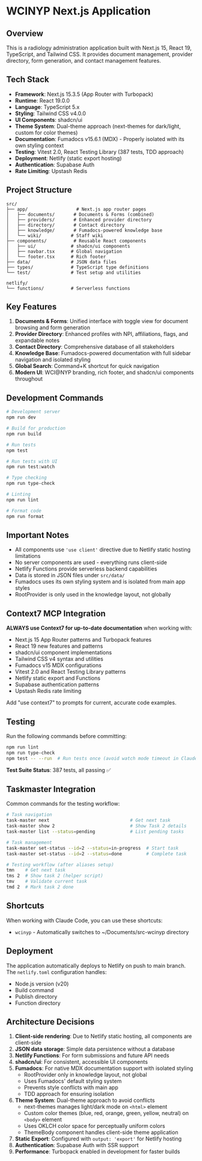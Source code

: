 # WCINYP Next.js Application

## Overview
This is a radiology administration application built with Next.js 15, React 19, TypeScript, and Tailwind CSS. It provides document management, provider directory, form generation, and contact management features.

## Tech Stack
- **Framework**: Next.js 15.3.5 (App Router with Turbopack)
- **Runtime**: React 19.0.0
- **Language**: TypeScript 5.x
- **Styling**: Tailwind CSS v4.0.0
- **UI Components**: shadcn/ui
- **Theme System**: Dual-theme approach (next-themes for dark/light, custom for color themes)
- **Documentation**: Fumadocs v15.6.1 (MDX) - Properly isolated with its own styling context
- **Testing**: Vitest 2.0, React Testing Library (387 tests, TDD approach)
- **Deployment**: Netlify (static export hosting)
- **Authentication**: Supabase Auth
- **Rate Limiting**: Upstash Redis

## Project Structure
```
src/
├── app/                  # Next.js app router pages
│   ├── documents/       # Documents & Forms (combined)
│   ├── providers/       # Enhanced provider directory
│   ├── directory/       # Contact directory
│   ├── knowledge/       # Fumadocs-powered knowledge base
│   └── wiki/           # Staff wiki
├── components/          # Reusable React components
│   ├── ui/             # shadcn/ui components
│   ├── navbar.tsx      # Global navigation
│   └── footer.tsx      # Rich footer
├── data/               # JSON data files
├── types/              # TypeScript type definitions
└── test/               # Test setup and utilities

netlify/
└── functions/          # Serverless functions
```

## Key Features
1. **Documents & Forms**: Unified interface with toggle view for document browsing and form generation
2. **Provider Directory**: Enhanced profiles with NPI, affiliations, flags, and expandable notes
3. **Contact Directory**: Comprehensive database of all stakeholders
4. **Knowledge Base**: Fumadocs-powered documentation with full sidebar navigation and isolated styling
5. **Global Search**: Command+K shortcut for quick navigation
6. **Modern UI**: WCI@NYP branding, rich footer, and shadcn/ui components throughout

## Development Commands
```bash
# Development server
npm run dev

# Build for production
npm run build

# Run tests
npm test

# Run tests with UI
npm run test:watch

# Type checking
npm run type-check

# Linting
npm run lint

# Format code
npm run format
```

## Important Notes
- All components use `'use client'` directive due to Netlify static hosting limitations
- No server components are used - everything runs client-side
- Netlify Functions provide serverless backend capabilities
- Data is stored in JSON files under `src/data/`
- Fumadocs uses its own styling system and is isolated from main app styles
- RootProvider is only used in the knowledge layout, not globally

## Context7 MCP Integration
**ALWAYS use Context7 for up-to-date documentation** when working with:
- Next.js 15 App Router patterns and Turbopack features
- React 19 new features and patterns
- shadcn/ui component implementations
- Tailwind CSS v4 syntax and utilities
- Fumadocs v15 MDX configurations
- Vitest 2.0 and React Testing Library patterns
- Netlify static export and Functions
- Supabase authentication patterns
- Upstash Redis rate limiting

Add "use context7" to prompts for current, accurate code examples.

## Testing
Run the following commands before committing:
```bash
npm run lint
npm run type-check
npm test -- --run  # Run tests once (avoid watch mode timeout in Claude Code)
```

**Test Suite Status**: 387 tests, all passing ✅

## Taskmaster Integration
Common commands for the testing workflow:
```bash
# Task navigation
task-master next                              # Get next task
task-master show 2                            # Show Task 2 details
task-master list --status=pending             # List pending tasks

# Task management  
task-master set-status --id=2 --status=in-progress  # Start task
task-master set-status --id=2 --status=done         # Complete task

# Testing workflow (after aliases setup)
tmn    # Get next task
tms 2  # Show task 2 (helper script)
tmv    # Validate current task
tmd 2  # Mark task 2 done
```

## Shortcuts
When working with Claude Code, you can use these shortcuts:
- `wcinyp` - Automatically switches to ~/Documents/src-wcinyp directory

## Deployment
The application automatically deploys to Netlify on push to main branch. The `netlify.toml` configuration handles:
- Node.js version (v20)
- Build command
- Publish directory
- Function directory

## Architecture Decisions
1. **Client-side rendering**: Due to Netlify static hosting, all components are client-side
2. **JSON data storage**: Simple data persistence without a database
3. **Netlify Functions**: For form submissions and future API needs
4. **shadcn/ui**: For consistent, accessible UI components
5. **Fumadocs**: For native MDX documentation support with isolated styling
   - RootProvider only in knowledge layout, not global
   - Uses Fumadocs' default styling system
   - Prevents style conflicts with main app
   - TDD approach for ensuring isolation
6. **Theme System**: Dual-theme approach to avoid conflicts
   - next-themes manages light/dark mode on `<html>` element
   - Custom color themes (blue, red, orange, green, yellow, neutral) on `<body>` element
   - Uses OKLCH color space for perceptually uniform colors
   - ThemeBody component handles client-side theme application
7. **Static Export**: Configured with `output: 'export'` for Netlify hosting
8. **Authentication**: Supabase Auth with SSR support
9. **Performance**: Turbopack enabled in development for faster builds